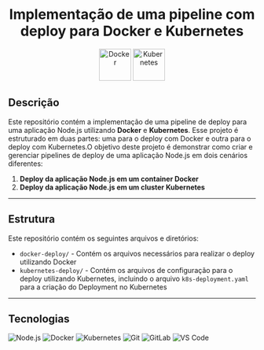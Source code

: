 <h1 align="center">Implementação de uma pipeline com deploy para Docker e Kubernetes</h1>
<p align="center">
  <img src="https://techstack-generator.vercel.app/docker-icon.svg" alt="Docker" width="65" height="65" />
  <img src="https://techstack-generator.vercel.app/kubernetes-icon.svg" alt="Kubernetes" width="65" height="65" />
</p>


## Descrição 

Este repositório contém a implementação de uma pipeline de deploy para uma aplicação Node.js utilizando **Docker** e **Kubernetes**. Esse projeto é estruturado em duas partes: uma para o deploy com Docker e outra para o deploy com Kubernetes.O objetivo deste projeto é demonstrar como criar e gerenciar pipelines de deploy de uma aplicação Node.js em dois cenários diferentes:

1. **Deploy da aplicação Node.js em um container Docker**
2. **Deploy da aplicação Node.js em um cluster Kubernetes**

---

## Estrutura 
Este repositório contém os seguintes arquivos e diretórios:
 - `docker-deploy/` - Contém os arquivos necessários para realizar o deploy utilizando Docker
 - `kubernetes-deploy/` - Contém os arquivos de configuração para o deploy utilizando Kubernetes, incluindo o arquivo `k8s-deployment.yaml` para a criação do Deployment no Kubernetes

---
  
## Tecnologias 

<p>
  <img src="https://img.shields.io/badge/Node.js-000000?style=for-the-badge&logo=node.js&logoColor=00A9E0" alt="Node.js" />
  <img src="https://img.shields.io/badge/Docker-000000?style=for-the-badge&logo=docker&logoColor=00A9E0" alt="Docker" />
  <img src="https://img.shields.io/badge/Kubernetes-000000?style=for-the-badge&logo=kubernetes&logoColor=00A9E0" alt="Kubernetes" />
  <img src="https://img.shields.io/badge/Git-000000?style=for-the-badge&logo=git&logoColor=00A9E0" alt="Git" />
  <img src="https://img.shields.io/badge/GitLab-000000?style=for-the-badge&logo=gitlab&logoColor=00A9E0" alt="GitLab" />
  <img src="https://img.shields.io/badge/VS_Code-000000?style=for-the-badge&logo=visualstudiocode&logoColor=00A9E0" alt="VS Code" />
</p>


